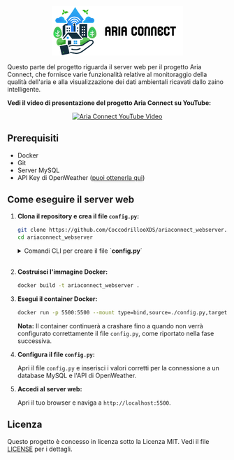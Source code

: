 <p align="center">
  <img src="static/img/Logo_Aria_Connect_Orizzontale.jpg" alt="Aria Connect Logo" width="300"/>
</p>

Questo parte del progetto riguarda il server web per il progetto Aria Connect, che fornisce varie funzionalità relative al monitoraggio della qualità dell'aria e alla visualizzazione dei dati ambientali ricavati dallo zaino intelligente.

**Vedi il video di presentazione del progetto Aria Connect su YouTube:**
<p align="center">
  <a href="https://www.youtube.com/watch?v=zFZwBUbjzxQ" target="_blank">
    <img src="https://img.youtube.com/vi/zFZwBUbjzxQ/0.jpg" alt="Aria Connect YouTube Video" width="300"/>
  </a>
</p>

## Prerequisiti

- Docker
- Git
- Server MySQL
- API Key di OpenWeather ([puoi ottenerla qui](https://openweathermap.org/api))

## Come eseguire il server web

1. **Clona il repository e crea il file `config.py`:**

    ```sh
    git clone https://github.com/CoccodrillooXDS/ariaconnect_webserver.git
    cd ariaconnect_webserver
    ```

    <details>
    <summary>Comandi CLI per creare il file `<b>config.py</b>`</summary>

    **Linux:**
    ```sh
    touch config.py
    ```

    **Windows:**
    ```sh
    echo "" > config.py
    ```

    </details>
    <br>

2. **Costruisci l'immagine Docker:**

    ```sh
    docker build -t ariaconnect_webserver .
    ```

3. **Esegui il container Docker:**

    ```sh
    docker run -p 5500:5500 --mount type=bind,source=./config.py,target=/app/config.py --restart always ariaconnect_webserver
    ```

    **Nota:** Il container continuerà a crashare fino a quando non verrà configurato correttamente il file `config.py`, come riportato nella fase successiva.

4. **Configura il file `config.py`:**

    Apri il file `config.py` e inserisci i valori corretti per la connessione a un database MySQL e l'API di OpenWeather.

5. **Accedi al server web:**

    Apri il tuo browser e naviga a `http://localhost:5500`.

## Licenza

Questo progetto è concesso in licenza sotto la Licenza MIT. Vedi il file [LICENSE](LICENSE) per i dettagli.